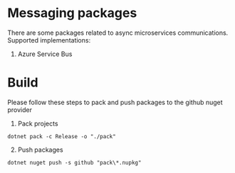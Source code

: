 ﻿# Messaging packages

There are some packages related to async microservices communications.
Supported implementations:
1. Azure Service Bus

# Build
Please follow these steps to pack and push packages to the github nuget provider

1. Pack projects
```shell
dotnet pack -c Release -o "./pack"
```
2. Push packages
```shell
dotnet nuget push -s github "pack\*.nupkg"
```
